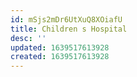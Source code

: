 ```yaml
---
id: mSjs2mDr6UtXuQ8XOiafU
title: Children s Hospital
desc: ''
updated: 1639517613928
created: 1639517613928
---
```



